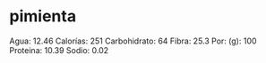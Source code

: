 # pimienta

Agua: 12.46
Calorías: 251
Carbohidrato: 64
Fibra: 25.3
Por: (g): 100
Proteina: 10.39
Sodio: 0.02